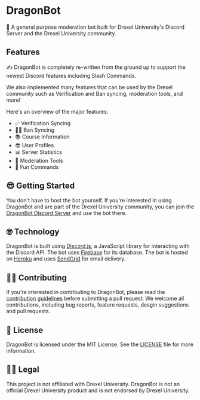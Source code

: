 # DragonBot
🐉 A general purpose moderation bot built for Drexel University's Discord Server and the Drexel University community.

## Features
✍️ DragonBot is completely re-written from the ground up to support the newest Discord features including Slash Commands. 

We also implemented many features that can be used by the Drexel community such as Verification and Ban syncing, moderation tools, and more!

Here's an overview of the major features:

* ✅ Verification Syncing
* 👨‍⚖️ Ban Syncing
* 📚 Course Information
* 😎 User Profiles
* 📊 Server Statistics
* 🧰 Moderation Tools
* 🎉 Fun Commands

## 😎 Getting Started
You don't have to host the bot yourself. If you're interested in using DragonBot and are part of the Drexel University community, you can join the [DragonBot Discord Server](https://discord.gg/invite/KCkj4CeMtD) and use the bot there.

## 🤓 Technology
DragonBot is built using [Discord.js](https://discord.js.org/#/), a JavaScript library for interacting with the Discord API. The bot uses [Firebase](https://firebase.google.com/) for its database. The bot is hosted on [Heroku](https://www.heroku.com/) and uses [SendGrid](https://sendgrid.com/) for email delivery.

## 👨‍💻 Contributing
If you're interested in contributing to DragonBot, please read the [contribution guidelines](CONTRIBUTING.md) before submitting a pull request. We welcome all contributions, including bug reports, feature requests, desgin suggestions and pull requests.

## 📝 License
DragonBot is licensed under the MIT License. See the [LICENSE](LICENSE.md) file for more information.

## 👨‍⚖️ Legal
This project is not affiliated with Drexel University. DragonBot is not an official Drexel University product and is not endorsed by Drexel University.